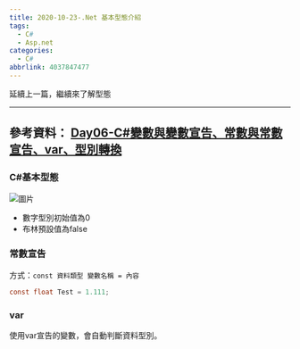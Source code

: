 ```yaml
---
title: 2020-10-23-.Net 基本型態介紹
tags:
  - C#
  - Asp.net
categories:
  - C#
abbrlink: 4037847477
---
```

延續上一篇，繼續來了解型態
<!-- more -->
---
參考資料：
[Day06-C#變數與變數宣告、常數與常數宣告、var、型別轉換](https://ithelp.ithome.com.tw/articles/10213219)
---
### C#基本型態
![圖片](https://i.imgur.com/51ulsFl.png)

- 數字型別初始值為0
- 布林預設值為false

### 常數宣告
方式：`const 資料類型 變數名稱 = 內容`
```C#
const float Test = 1.111;
```

### var
使用var宣告的變數，會自動判斷資料型別。